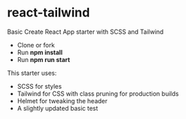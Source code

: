 # react-tailwind
Basic Create React App starter with SCSS and Tailwind

- Clone or fork
- Run __npm install__
- Run __npm run start__

This starter uses:
- SCSS for styles
- Tailwind for CSS with class pruning for production builds
- Helmet for tweaking the header
- A slightly updated basic test